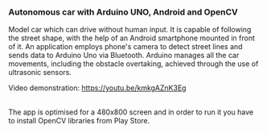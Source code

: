 <h3>Autonomous car with Arduino UNO, Android and OpenCV</h3>

Model car which can drive without human input. It is capable of following the street shape, with the help of an Android smartphone mounted in front of it. An application employs phone's camera to detect street lines and sends data to Arduino Uno via Bluetooth. Arduino manages all the car movements, including the obstacle overtaking, achieved through the use of ultrasonic sensors.

Video demonstration: https://youtu.be/kmkgAZnK3Eg

<br>
The app is optimised for a 480x800 screen and in order to run it you have to install OpenCV libraries from Play Store.
